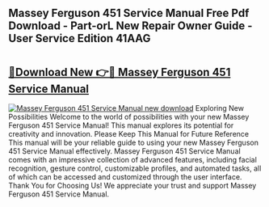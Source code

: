 ## Massey Ferguson 451 Service Manual Free Pdf Download - Part-orL New Repair Owner Guide - User Service Edition 41AAG

# <h2><a href="http://bc90998.oget.top/?id=Massey+Ferguson+451+Service+Manual">🔗Download New 👉🔴 Massey Ferguson 451 Service Manual</a></h2>

[![Massey Ferguson 451 Service Manual new download](https://i.imgur.com/5g1atiW.png)](http://bc90998.oget.top/?id=Massey+Ferguson+451+Service+Manual)
Exploring New Possibilities Welcome to the world of possibilities with your new Massey Ferguson 451 Service Manual! This manual explores its potential for creativity and innovation. Please Keep This Manual for Future Reference This manual will be your reliable guide to using your new Massey Ferguson 451 Service Manual effectively. Massey Ferguson 451 Service Manual comes with an impressive collection of advanced features, including facial recognition, gesture control, customizable profiles, and automated tasks, all of which can be accessed and customized through the user interface. Thank You for Choosing Us! We appreciate your trust and support Massey Ferguson 451 Service Manual.
